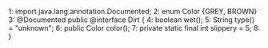 1: import java.lang.annotation.Documented;
2: enum Color {GREY, BROWN}
3: @Documented public @interface Dirt {
4:    boolean wet();
5:    String type() = "unknown";
6:    public Color color();
7:    private static final int slippery = 5;
8: }
